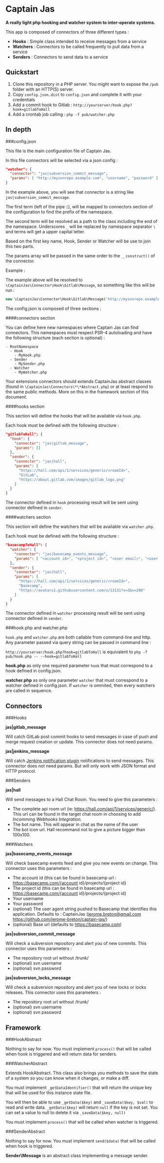 Captain Jas
===========

**A really light php hooking and watcher system to inter-operate systems.**

This app is composed of connectors of three different types :
- **Hooks** : Simple class intended to receive messages from a service
- **Watchers** : Connectors to be called frequently to pull data from a service
- **Senders** : Connectors to send data to a service

Quickstart
----------

1. Clone this repository in a PHP server. You might want to expose the `/pub` folder with an HTTP(S) server.
2. Copy `config.json.dist` to `config.json` and complete it with your credentials
3. Add a commit hook to Gitlab : `http://yourserver/hook.php?hook=gitlabToHall`
4. Add a crontab job calling : `php -f pub/watcher.php`

In depth
--------

###config.json

This file is the main configuration file of Captain Jas. 

In this file connectors will be selected via a json config :

```json
"watcher": {
  "connector": "jas|subversion_commit_message",
  "params": [ "http://mysvnrepo.example.com", "username", "password" ]
}
```

In the example above, you will see that connector is a string like `jas|subversion_commit_message`. 

The first term (left of the pipe `|`), will be mapped to connectors section of the configuration to find the 
prefix of the namespace. 

The second term will be resolved as a path to the class including the end of the namespace. Underscores `_` will 
be replaced by namespace separator `\` and terms will get a upper capital letter. 

Based on the first key name, Hook, Sender or Watcher will be use to join this two parts.

The params array will be passed in the same order to the `__construct()` of the connector.

Example :

The example above will be resolved to `\CaptainJas\Connector\Hook\Gitlab\Message`, so something like this will be
run :

```php
new \CaptainJas\Connector\Hook\Gitlab\Message('http://mysvnrepo.example.com','username','password');
```

The config.json is composed of three sections :

####connectors section

You can define here new namespaces where Captain Jas can find connectors. This namespaces must respect PSR-4 autoloading
and have the following structure (each section is optional) :

    - RootNamespace
      - Hook
        - MyHook.php    
      - Sender
        - MySender.php
      - Watcher
        - MyWatcher.php
        
Your extensions connectors should extends CaptainJas abstract classes (found in `\CaptainJas\Connectors\*\*Abstract.php`)
or at least respond to the same public methods. More on this in the framework section of this document.
            
####hooks section

This section will define the hooks that will be available via `hook.php`.

Each hook must be defined with the following structure :

```json
"gitlabToHall": {
  "hook": {
    "connector": "jas|gitlab_message",  
    "params": []                        
  },                                     
  "sender": {                            
    "connector": "jas|hall",
    "params": [
      "https://hall.com/api/1/services/generic/<roomId>",
      "GitLab",
      "https://about.gitlab.com/images/gitlab_logo.png"
    ]
  }
}
```
    
The connector defined in `hook` processing result will be sent using connector defined in `sender`.

####watchers section

This section will define the watchers that will be available via `watcher.php`.

Each hook must be defined with the following structure :

```json
"basecampToHall": {
  "watcher": {
    "connector": "jas|basecamp_events_message",
    "params": [ "<account id>", "<project id>", "<user email>", "<user password>" ]
  },
  "sender": {
    "connector": "jas|hall",
    "params": [
      "https://hall.com/api/1/services/generic/<roomId>",
      "Basecamp",
      "https://avatars1.githubusercontent.com/u/13131?v=3&s=200"
    ]
  }
}
```
   
The connector defined in `watcher` processing result will be sent using connector defined in `sender`.

###hook.php and watcher.php

`hook.php` and `watcher.php` are both callable from command-line and http. Any parameter passed via query 
string can be passed in command line :

`http://yourserver/hook.php?hook=gitlabToHall` is equivalent to `php -f pub/hook.php -- --hook=gitlabToHall`

**hook.php** as only one required parameter `hook` that must correspond to a hook defined in config.json.

**watcher.php** as only one parameter `watcher` that must correspond to a watcher defined in config.json. 
If `watcher` is ommited, then every watchers are called in sequence.


Connectors
----------

###Hooks

**jas|gitlab_message** 

Will catch GitLab post commit hooks to send messages in case of push and merge request
creation or update. This connector does not need params.

**jas|jenkins_message** 

Will catch [Jenkins notification plugin](https://wiki.jenkins-ci.org/display/JENKINS/Notification+Plugin)
notifications to send messages. This connector does not need params. But will only work with JSON format 
and HTTP protocol.

###Senders

**jas|hall** 

Will send messages to a Hall Chat Room. You need to give this parameters :
- The complete api room url (ie: https://hall.com/api/1/services/generic/<roomId>). This url can be found
in the target chat room in choosing to add *Incomming Webhooks Integration*.
- The bot name. This will appear in chat as the name of the user
- The bot icon url. Hall recommand not to give a picture bigger than 100x100.

###Watchers

**jas|basecamp_events_message** 

Will check basecamp events feed and give you new events on change. This connector uses this parameters :
- The account id (this can be found in basecamp url : https://basecamp.com/{account id}/projects/{project id}
- The project id (this can be found in basecamp url : https://basecamp.com/{account id}/projects/{project id}
- Your username
- Your password
- (optional) The user agent string pushed to Basecamp that identifies this application. Defaults to : 
CaptainJas (jerome.breton@gmail.com https://github.com/jerome-breton/captain-jas/)
- (optional) Base url (defaults to https://basecamp.com)

**jas|subversion_commit_message**

Will check a subversion repository and alert you of new commits. This connector uses this parameters :
- The repository root url without /trunk/
- (optional) svn username
- (optional) svn password

**jas|subversion_locks_message**

Will check a subversion repository and alert you of new locks or locks releases. This connector uses this 
parameters :
- The repository root url without /trunk/
- (optional) svn username
- (optional) svn password

Framework
---------

###HookAbstract

Nothing to say for now. You must implement `process()` that will be called when hook is triggered and will
return data for senders.

###WatcherAbstract

Extends HookAbstract. This class also brings you methods to save the state of a system so you can know when
it changes, or make a diff.

You must implement `_getDataIdentifier()` that will return the unique key that will be used for this 
instance state file.

You will then be able to use `_getData($key)` and `_saveData($key, $val)` to read and write data. 
`_getData($key)` will return `null` if the key is not set. You can set a value to null to delete it via 
`_saveData($key, null)`

You must implement `process()` that will be called when watcher is triggered.

###SenderAbstract

Nothing to say for now. You must implement `send($data)` that will be called when hook is triggered.

**Sender\Message** is an abstract class implementing a message sender.



